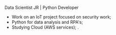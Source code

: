 Data Scientist JR | Python Developer

* Work on an IoT project focused on security work;
* Python for data analysis and RPA's;
* Studying Cloud (AWS services);
.
